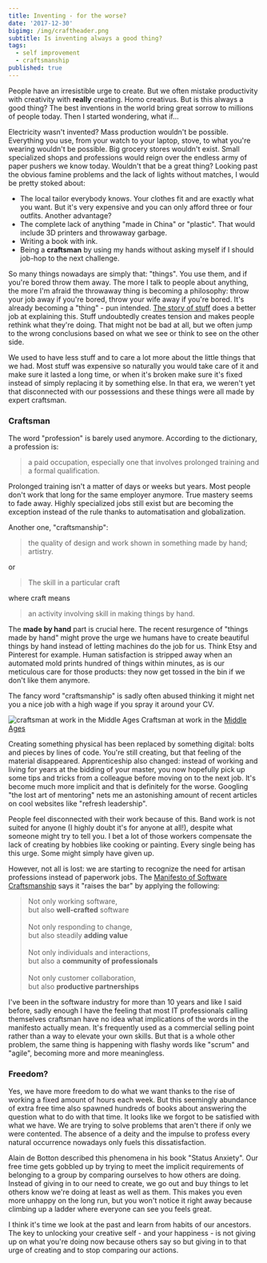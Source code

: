 ```yaml
---
title: Inventing - for the worse?
date: '2017-12-30'
bigimg: /img/craftheader.png
subtitle: Is inventing always a good thing?
tags:
  - self improvement
  - craftsmanship
published: true
---
```


People have an irresistible urge to create. But we often mistake productivity with creativity with **really** creating. Homo creativus. But is this always a good thing? The best inventions in the world bring great sorrow to millions of people today. Then I started wondering, what if...

Electricity wasn't invented? Mass production wouldn't be possible. Everything you use, from your watch to your laptop, stove, to what you're wearing wouldn't be possible. Big grocery stores wouldn't exist. Small specialized shops and professions would reign over the endless army of paper pushers we know today. Wouldn't that be a great thing? Looking past the obvious famine problems and the lack of lights without matches, I would be pretty stoked about:

- The local tailor everybody knows. Your clothes fit and are exactly what you want. But it's very expensive and you can only afford three or four outfits. Another advantage?
- The complete lack of anything "made in China" or "plastic". That would include 3D printers and throwaway garbage.
- Writing a book with ink.
- Being a __craftsman__ by using my hands without asking myself if I should job-hop to the next challenge.

So many things nowadays are simply that: "things". You use them, and if you're bored throw them away. The more I talk to people about anything, the more I'm afraid the throwaway thing is becoming a philosophy: throw your job away if you're bored, throw your wife away if you're bored. It's already becoming a "thing" - pun intended. [The story of stuff](https://storyofstuff.org/) does a better job at explaining this.
Stuff undoubtedly creates tension and makes people rethink what they're doing. That might not be bad at all, but we often jump to the wrong conclusions based on what we see or think to see on the other side. 

We used to have less stuff and to care a lot more about the little things that we had. Most stuff was expensive so naturally you would take care of it and make sure it lasted a long time, or when it's broken make sure it's fixed instead of simply replacing it by something else. In that era, we weren't yet that disconnected with our possessions and these things were all made by expert craftsman. 

### Craftsman

The word "profession" is barely used anymore. According to the dictionary, a profession is:

> a paid occupation, especially one that involves prolonged training and a formal qualification.

Prolonged training isn't a matter of days or weeks but years. Most people don't work that long for the same employer anymore. True mastery seems to fade away. Highly specialized jobs still exist but are becoming the exception instead of the rule thanks to automatisation and globalization. 

Another one, "craftsmanship":

> the quality of design and work shown in something made by hand; artistry.

or

> The skill in a particular craft

where craft means

> an activity involving skill in making things by hand.

The **made by hand** part is crucial here. The recent resurgence of "things made by hand" might prove the urge we humans have to create beautiful things by hand instead of letting machines do the job for us. Think Etsy and Pinterest for example. Human satisfaction is stripped away when an automated mold prints hundred of things within minutes, as is our meticulous care for those products: they now get tossed in the bin if we don't like them anymore. 

The fancy word "craftsmanship" is sadly often abused thinking it might net you a nice job with a high wage if you spray it around your CV. 

![craftsman at work in the Middle Ages](/img/craftsman.jpg)
Craftsman at work in the [Middle Ages](http://www.thomasmorecollege.edu/student-life/catholic-guilds/)

Creating something physical has been replaced by something digital: bolts and pieces by lines of code. You're still creating, but that feeling of the material disappeared. Apprenticeship also changed: instead of working and living for years at the bidding of your master, you now hopefully pick up some tips and tricks from a colleague before moving on to the next job. It's become much more implicit and that is definitely for the worse. Googling "the lost art of mentoring" nets me an astonishing amount of recent articles on cool websites like "refresh leadership". 

People feel disconnected with their work because of this. Band work is not suited for anyone (I highly doubt it's for anyone at all!), despite what someone might try to tell you. I bet a lot of those workers compensate the lack of creating by hobbies like cooking or painting. Every single being has this urge. Some might simply have given up. 

However, not all is lost: we are starting to recognize the need for artisan professions instead of paperwork jobs. The [Manifesto of Software Craftsmanship](http://manifesto.softwarecraftsmanship.org/) says it "raises the bar" by applying the following:

>Not only working software,<br/>
but also **well-crafted** software<br/><br/>
Not only responding to change,<br/>
but also steadily **adding value**<br/><br/>
Not only individuals and interactions,<br/>
but also a **community of professionals**<br/><br/>
Not only customer collaboration,<br/>
but also **productive partnerships** 

I've been in the software industry for more than 10 years and like I said before, sadly enough I have the feeling that most IT professionals calling themselves craftsman have no idea what implications of the words in the manifesto actually mean. It's frequently used as a commercial selling point rather than a way to elevate your own skills. But that is a whole other problem, the same thing is happening with flashy words like "scrum" and "agile", becoming more and more meaningless. 

### Freedom?

Yes, we have more freedom to do what we want thanks to the rise of working a fixed amount of hours each week. But this seemingly abundance of extra free time also spawned hundreds of books about answering the question what to do with that time. It looks like we forgot to be satisfied with what we have. We are trying to solve problems that aren't there if only we were contented. The absence of a deity and the impulse to profess every natural occurrence nowadays only fuels this dissatisfaction.

Alain de Botton described this phenomena in his book "Status Anxiety". Our free time gets gobbled up by trying to meet the implicit requirements of belonging to a group by comparing ourselves to how others are doing. Instead of giving in to our need to create, we go out and buy things to let others know we're doing at least as well as them. This makes you even more unhappy on the long run, but you won't notice it right away because climbing up a ladder where everyone can see you feels great.

I think it's time we look at the past and learn from habits of our ancestors. The key to unlocking your creative self - and your happiness - is not giving up on what you're doing now because others say so but giving in to that urge of creating and to stop comparing our actions. 